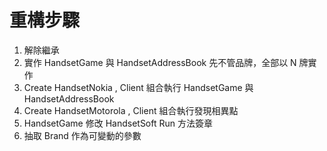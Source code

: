 # 重構步驟

1. 解除繼承
2. 實作 HandsetGame 與 HandsetAddressBook 先不管品牌，全部以 N 牌實作
3. Create HandsetNokia , Client 組合執行 HandsetGame 與 HandsetAddressBook 
4. Create HandsetMotorola , Client 組合執行發現相異點 
5. HandsetGame 修改 HandsetSoft Run 方法簽章
6. 抽取 Brand 作為可變動的參數
 
